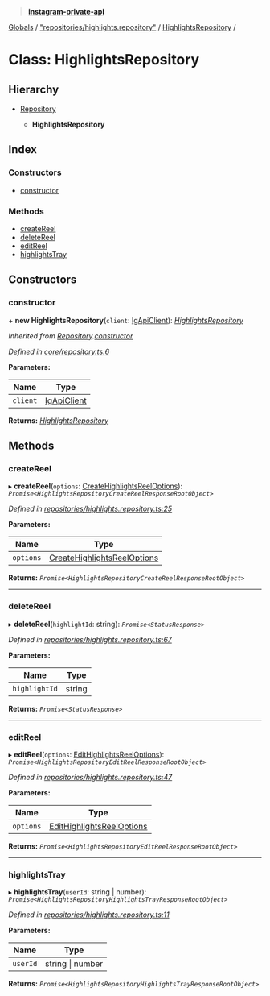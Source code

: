 > **[instagram-private-api](../README.md)**

[Globals](../README.md) / ["repositories/highlights.repository"](../modules/_repositories_highlights_repository_.md) / [HighlightsRepository](_repositories_highlights_repository_.highlightsrepository.md) /

# Class: HighlightsRepository

## Hierarchy

* [Repository](_core_repository_.repository.md)

  * **HighlightsRepository**

## Index

### Constructors

* [constructor](_repositories_highlights_repository_.highlightsrepository.md#constructor)

### Methods

* [createReel](_repositories_highlights_repository_.highlightsrepository.md#createreel)
* [deleteReel](_repositories_highlights_repository_.highlightsrepository.md#deletereel)
* [editReel](_repositories_highlights_repository_.highlightsrepository.md#editreel)
* [highlightsTray](_repositories_highlights_repository_.highlightsrepository.md#highlightstray)

## Constructors

###  constructor

\+ **new HighlightsRepository**(`client`: [IgApiClient](_core_client_.igapiclient.md)): *[HighlightsRepository](_repositories_highlights_repository_.highlightsrepository.md)*

*Inherited from [Repository](_core_repository_.repository.md).[constructor](_core_repository_.repository.md#constructor)*

*Defined in [core/repository.ts:6](https://github.com/dilame/instagram-private-api/blob/3e16058/src/core/repository.ts#L6)*

**Parameters:**

Name | Type |
------ | ------ |
`client` | [IgApiClient](_core_client_.igapiclient.md) |

**Returns:** *[HighlightsRepository](_repositories_highlights_repository_.highlightsrepository.md)*

## Methods

###  createReel

▸ **createReel**(`options`: [CreateHighlightsReelOptions](../interfaces/_types_create_highlights_reel_options_.createhighlightsreeloptions.md)): *`Promise<HighlightsRepositoryCreateReelResponseRootObject>`*

*Defined in [repositories/highlights.repository.ts:25](https://github.com/dilame/instagram-private-api/blob/3e16058/src/repositories/highlights.repository.ts#L25)*

**Parameters:**

Name | Type |
------ | ------ |
`options` | [CreateHighlightsReelOptions](../interfaces/_types_create_highlights_reel_options_.createhighlightsreeloptions.md) |

**Returns:** *`Promise<HighlightsRepositoryCreateReelResponseRootObject>`*

___

###  deleteReel

▸ **deleteReel**(`highlightId`: string): *`Promise<StatusResponse>`*

*Defined in [repositories/highlights.repository.ts:67](https://github.com/dilame/instagram-private-api/blob/3e16058/src/repositories/highlights.repository.ts#L67)*

**Parameters:**

Name | Type |
------ | ------ |
`highlightId` | string |

**Returns:** *`Promise<StatusResponse>`*

___

###  editReel

▸ **editReel**(`options`: [EditHighlightsReelOptions](../interfaces/_types_edit_highlights_reel_options_.edithighlightsreeloptions.md)): *`Promise<HighlightsRepositoryEditReelResponseRootObject>`*

*Defined in [repositories/highlights.repository.ts:47](https://github.com/dilame/instagram-private-api/blob/3e16058/src/repositories/highlights.repository.ts#L47)*

**Parameters:**

Name | Type |
------ | ------ |
`options` | [EditHighlightsReelOptions](../interfaces/_types_edit_highlights_reel_options_.edithighlightsreeloptions.md) |

**Returns:** *`Promise<HighlightsRepositoryEditReelResponseRootObject>`*

___

###  highlightsTray

▸ **highlightsTray**(`userId`: string | number): *`Promise<HighlightsRepositoryHighlightsTrayResponseRootObject>`*

*Defined in [repositories/highlights.repository.ts:11](https://github.com/dilame/instagram-private-api/blob/3e16058/src/repositories/highlights.repository.ts#L11)*

**Parameters:**

Name | Type |
------ | ------ |
`userId` | string \| number |

**Returns:** *`Promise<HighlightsRepositoryHighlightsTrayResponseRootObject>`*